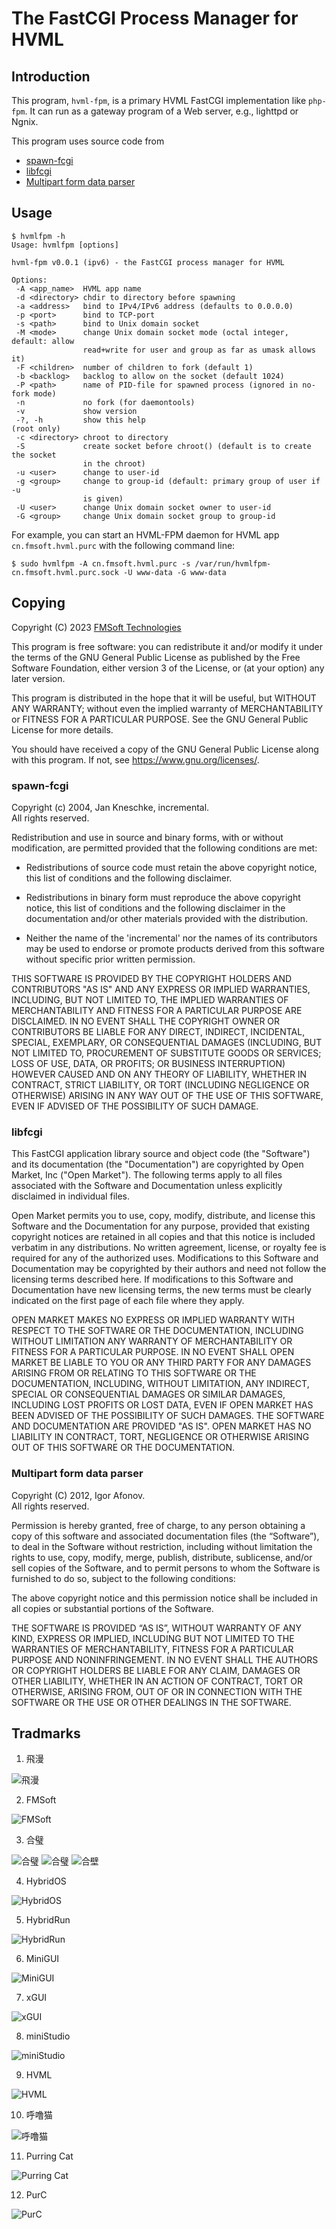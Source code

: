 # The FastCGI Process Manager for HVML

## Introduction

This program, `hvml-fpm`, is a primary HVML FastCGI implementation like `php-fpm`.
It can run as a gateway program of a Web server, e.g., lighttpd or Ngnix.

This program uses source code from

- [spawn-fcgi](https://github.com/lighttpd/spawn-fcgi)
- [libfcgi](https://github.com/FastCGI-Archives/fcgi2)
- [Multipart form data parser](https://github.com/iafonov/multipart-parser-c)

## Usage

```console
$ hvmlfpm -h
Usage: hvmlfpm [options]

hvml-fpm v0.0.1 (ipv6) - the FastCGI process manager for HVML

Options:
 -A <app_name>  HVML app name
 -d <directory> chdir to directory before spawning
 -a <address>   bind to IPv4/IPv6 address (defaults to 0.0.0.0)
 -p <port>      bind to TCP-port
 -s <path>      bind to Unix domain socket
 -M <mode>      change Unix domain socket mode (octal integer, default: allow
                read+write for user and group as far as umask allows it)
 -F <children>  number of children to fork (default 1)
 -b <backlog>   backlog to allow on the socket (default 1024)
 -P <path>      name of PID-file for spawned process (ignored in no-fork mode)
 -n             no fork (for daemontools)
 -v             show version
 -?, -h         show this help
(root only)
 -c <directory> chroot to directory
 -S             create socket before chroot() (default is to create the socket
                in the chroot)
 -u <user>      change to user-id
 -g <group>     change to group-id (default: primary group of user if -u
                is given)
 -U <user>      change Unix domain socket owner to user-id
 -G <group>     change Unix domain socket group to group-id
```

For example, you can start an HVML-FPM daemon for HVML app `cn.fmsoft.hvml.purc` with the following command line:

```console
$ sudo hvmlfpm -A cn.fmsoft.hvml.purc -s /var/run/hvmlfpm-cn.fmsoft.hvml.purc.sock -U www-data -G www-data
```

## Copying

Copyright (C) 2023 [FMSoft Technologies]  

This program is free software: you can redistribute it and/or modify
it under the terms of the GNU General Public License as published by
the Free Software Foundation, either version 3 of the License, or
(at your option) any later version.

This program is distributed in the hope that it will be useful,
but WITHOUT ANY WARRANTY; without even the implied warranty of
MERCHANTABILITY or FITNESS FOR A PARTICULAR PURPOSE.  See the
GNU General Public License for more details.

You should have received a copy of the GNU General Public License
along with this program.  If not, see <https://www.gnu.org/licenses/>.

### spawn-fcgi

Copyright (c) 2004, Jan Kneschke, incremental.  
All rights reserved.

Redistribution and use in source and binary forms, with or without
modification, are permitted provided that the following conditions are met:

- Redistributions of source code must retain the above copyright notice, this
  list of conditions and the following disclaimer.

- Redistributions in binary form must reproduce the above copyright notice,
  this list of conditions and the following disclaimer in the documentation
  and/or other materials provided with the distribution.

- Neither the name of the 'incremental' nor the names of its contributors may
  be used to endorse or promote products derived from this software without
  specific prior written permission.

THIS SOFTWARE IS PROVIDED BY THE COPYRIGHT HOLDERS AND CONTRIBUTORS "AS IS"
AND ANY EXPRESS OR IMPLIED WARRANTIES, INCLUDING, BUT NOT LIMITED TO, THE
IMPLIED WARRANTIES OF MERCHANTABILITY AND FITNESS FOR A PARTICULAR PURPOSE
ARE DISCLAIMED. IN NO EVENT SHALL THE COPYRIGHT OWNER OR CONTRIBUTORS BE
LIABLE FOR ANY DIRECT, INDIRECT, INCIDENTAL, SPECIAL, EXEMPLARY, OR
CONSEQUENTIAL DAMAGES (INCLUDING, BUT NOT LIMITED TO, PROCUREMENT OF
SUBSTITUTE GOODS OR SERVICES; LOSS OF USE, DATA, OR PROFITS; OR BUSINESS
INTERRUPTION) HOWEVER CAUSED AND ON ANY THEORY OF LIABILITY, WHETHER IN
CONTRACT, STRICT LIABILITY, OR TORT (INCLUDING NEGLIGENCE OR OTHERWISE)
ARISING IN ANY WAY OUT OF THE USE OF THIS SOFTWARE, EVEN IF ADVISED OF
THE POSSIBILITY OF SUCH DAMAGE.

### libfcgi

This FastCGI application library source and object code (the
"Software") and its documentation (the "Documentation") are
copyrighted by Open Market, Inc ("Open Market").  The following terms
apply to all files associated with the Software and Documentation
unless explicitly disclaimed in individual files.

Open Market permits you to use, copy, modify, distribute, and license
this Software and the Documentation for any purpose, provided that
existing copyright notices are retained in all copies and that this
notice is included verbatim in any distributions.  No written
agreement, license, or royalty fee is required for any of the
authorized uses.  Modifications to this Software and Documentation may
be copyrighted by their authors and need not follow the licensing
terms described here.  If modifications to this Software and
Documentation have new licensing terms, the new terms must be clearly
indicated on the first page of each file where they apply.

OPEN MARKET MAKES NO EXPRESS OR IMPLIED WARRANTY WITH RESPECT TO THE
SOFTWARE OR THE DOCUMENTATION, INCLUDING WITHOUT LIMITATION ANY
WARRANTY OF MERCHANTABILITY OR FITNESS FOR A PARTICULAR PURPOSE.  IN
NO EVENT SHALL OPEN MARKET BE LIABLE TO YOU OR ANY THIRD PARTY FOR ANY
DAMAGES ARISING FROM OR RELATING TO THIS SOFTWARE OR THE
DOCUMENTATION, INCLUDING, WITHOUT LIMITATION, ANY INDIRECT, SPECIAL OR
CONSEQUENTIAL DAMAGES OR SIMILAR DAMAGES, INCLUDING LOST PROFITS OR
LOST DATA, EVEN IF OPEN MARKET HAS BEEN ADVISED OF THE POSSIBILITY OF
SUCH DAMAGES.  THE SOFTWARE AND DOCUMENTATION ARE PROVIDED "AS IS".
OPEN MARKET HAS NO LIABILITY IN CONTRACT, TORT, NEGLIGENCE OR
OTHERWISE ARISING OUT OF THIS SOFTWARE OR THE DOCUMENTATION.

### Multipart form data parser

Copyright (C) 2012, Igor Afonov.  
All rights reserved.

Permission is hereby granted, free of charge, to any person obtaining a copy
of this software and associated documentation files (the “Software”), to deal
in the Software without restriction, including without limitation the rights
to use, copy, modify, merge, publish, distribute, sublicense, and/or sell
copies of the Software, and to permit persons to whom the Software is furnished
to do so, subject to the following conditions:

The above copyright notice and this permission notice shall be included in all
copies or substantial portions of the Software.

THE SOFTWARE IS PROVIDED “AS IS”, WITHOUT WARRANTY OF ANY KIND,
EXPRESS OR IMPLIED, INCLUDING BUT NOT LIMITED TO THE WARRANTIES OF
MERCHANTABILITY, FITNESS FOR A PARTICULAR PURPOSE AND NONINFRINGEMENT.
IN NO EVENT SHALL THE AUTHORS OR COPYRIGHT HOLDERS BE LIABLE FOR ANY CLAIM,
DAMAGES OR OTHER LIABILITY, WHETHER IN AN ACTION OF CONTRACT,
TORT OR OTHERWISE, ARISING FROM, OUT OF OR IN CONNECTION WITH THE SOFTWARE OR
THE USE OR OTHER DEALINGS IN THE SOFTWARE.

## Tradmarks

1) 飛漫

![飛漫](https://www.fmsoft.cn/application/files/cache/thumbnails/87f47bb9aeef9d6ecd8e2ffa2f0e2cb6.jpg)

2) FMSoft

![FMSoft](https://www.fmsoft.cn/application/files/cache/thumbnails/44a50f4b2a07e2aef4140a23d33f164e.jpg)

3) 合璧

![合璧](https://www.fmsoft.cn/application/files/4716/1180/1904/256132.jpg)
![合璧](https://www.fmsoft.cn/application/files/cache/thumbnails/9c57dee9df8a6d93de1c6f3abe784229.jpg)
![合壁](https://www.fmsoft.cn/application/files/cache/thumbnails/f59f58830eccd57e931f3cb61c4330ed.jpg)

4) HybridOS

![HybridOS](https://www.fmsoft.cn/application/files/cache/thumbnails/5a85507f3d48cbfd0fad645b4a6622ad.jpg)

5) HybridRun

![HybridRun](https://www.fmsoft.cn/application/files/cache/thumbnails/84934542340ed662ef99963a14cf31c0.jpg)

6) MiniGUI

![MiniGUI](https://www.fmsoft.cn/application/files/cache/thumbnails/54e87b0c49d659be3380e207922fff63.jpg)

7) xGUI

![xGUI](https://www.fmsoft.cn/application/files/cache/thumbnails/7fbcb150d7d0747e702fd2d63f20017e.jpg)

8) miniStudio

![miniStudio](https://www.fmsoft.cn/application/files/cache/thumbnails/82c3be63f19c587c489deb928111bfe2.jpg)

9) HVML

![HVML](https://www.fmsoft.cn/application/files/8116/1931/8777/HVML256132.jpg)

10) 呼噜猫

![呼噜猫](https://www.fmsoft.cn/application/files/8416/1931/8781/256132.jpg)

11) Purring Cat

![Purring Cat](https://www.fmsoft.cn/application/files/2816/1931/9258/PurringCat256132.jpg)

12) PurC

![PurC](https://www.fmsoft.cn/application/files/5716/2813/0470/PurC256132.jpg)

[Beijing FMSoft Technologies Co., Ltd.]: https://www.fmsoft.cn
[FMSoft Technologies]: https://www.fmsoft.cn
[FMSoft]: https://www.fmsoft.cn
[HybridOS Official Site]: https://hybridos.fmsoft.cn
[HybridOS]: https://hybridos.fmsoft.cn

[HVML]: https://github.com/HVML
[Vincent Wei]: https://github.com/VincentWei
[MiniGUI]: https://github.com/VincentWei/minigui

